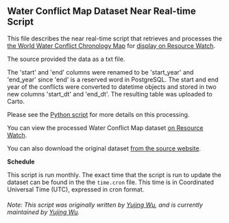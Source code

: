 ## Water Conflict Map Dataset Near Real-time Script
This file describes the near real-time script that retrieves and processes the [the World Water Conflict Chronology Map](https://www.worldwater.org/water-conflict/ ) for [display on Resource Watch](https://resourcewatch.org/data/explore/24928aa3-28d3-457c-ad2a-62f3c83ef663).

The source provided the data as a txt file.

The 'start' and 'end' columns were renamed to be 'start_year' and 'end_year' since 'end' is a reserved word in PostgreSQL. The start and end year of the conflicts were converted to datetime objects and stored in two new columns 'start_dt' and 'end_dt'. The resulting table was uploaded to Carto.

Please see the [Python script](https://github.com/resource-watch/nrt-scripts/blob/master/soc_049_water_conflict_map/contents/src/__init__.py) for more details on this processing.

You can view the processed Water Conflict Map dataset [on Resource Watch](https://resourcewatch.org/data/explore/24928aa3-28d3-457c-ad2a-62f3c83ef663).

You can also download the original dataset [from the source website](https://www.worldwater.org/water-conflict/ ).

**Schedule**

This script is run monthly. The exact time that the script is run to update the dataset can be found in the the `time.cron` file. This time is in Coordinated Universal Time (UTC), expressed in cron format.


###### Note: This script was originally written by [Yujing Wu](https://www.wri.org/profile/yujing-wu), and is currently maintained by [Yujing Wu](https://www.wri.org/profile/yujing-wu).
